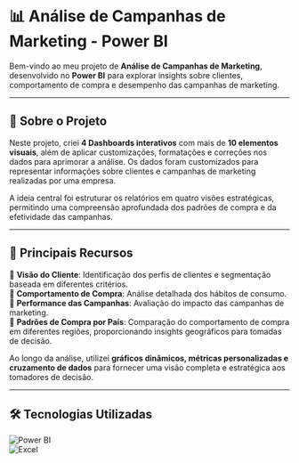 # 📊 Análise de Campanhas de Marketing - Power BI  

Bem-vindo ao meu projeto de **Análise de Campanhas de Marketing**, desenvolvido no **Power BI** para explorar insights sobre clientes, comportamento de compra e desempenho das campanhas de marketing.  

---

## 📌 Sobre o Projeto  
Neste projeto, criei **4 Dashboards interativos** com mais de **10 elementos visuais**, além de aplicar customizações, formatações e correções nos dados para aprimorar a análise. Os dados foram customizados para representar informações sobre clientes e campanhas de marketing realizadas por uma empresa.  

A ideia central foi estruturar os relatórios em quatro visões estratégicas, permitindo uma compreensão aprofundada dos padrões de compra e da efetividade das campanhas.  

---

## 🚀 Principais Recursos  

🔹 **Visão do Cliente**: Identificação dos perfis de clientes e segmentação baseada em diferentes critérios.  
🔹 **Comportamento de Compra**: Análise detalhada dos hábitos de consumo.  
🔹 **Performance das Campanhas**: Avaliação do impacto das campanhas de marketing.  
🔹 **Padrões de Compra por País**: Comparação do comportamento de compra em diferentes regiões, proporcionando insights geográficos para tomadas de decisão.  

Ao longo da análise, utilizei **gráficos dinâmicos, métricas personalizadas e cruzamento de dados** para fornecer uma visão completa e estratégica aos tomadores de decisão.  

---

## 🛠️ Tecnologias Utilizadas  

![Power BI](https://img.shields.io/badge/PowerBI-F2C811?style=for-the-badge&logo=powerbi&logoColor=black)  
![Excel](https://img.shields.io/badge/Microsoft%20Excel-217346?style=for-the-badge&logo=microsoft-excel&logoColor=white)   

